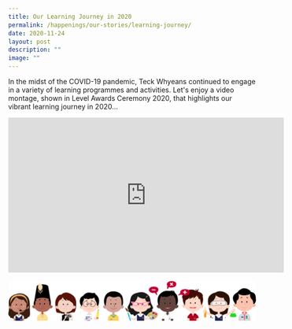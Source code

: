 ```yaml
---
title: Our Learning Journey in 2020
permalink: /happenings/our-stories/learning-journey/
date: 2020-11-24
layout: post
description: ""
image: ""
---
```

In the midst of the COVID-19 pandemic, Teck Whyeans continued to engage in a variety of learning programmes and activities. Let's enjoy a video montage, shown in Level Awards Ceremony 2020, that highlights our vibrant learning journey in 2020...

<iframe width="560" height="315" src="https://www.youtube.com/embed/xWVeadDzou8" title="YouTube video player" frameborder="0" allow="accelerometer; autoplay; clipboard-write; encrypted-media; gyroscope; picture-in-picture" allowfullscreen=""></iframe>

![](/images/kids.png)